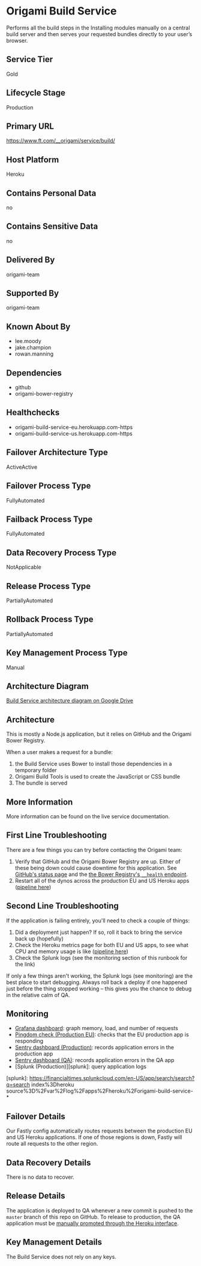 # Origami Build Service

Performs all the build steps in the Installing modules manually on a central build server and then serves your requested bundles directly to your user’s browser.

## Service Tier

Gold

## Lifecycle Stage

Production

## Primary URL

https://www.ft.com/__origami/service/build/

## Host Platform

Heroku

## Contains Personal Data

no

## Contains Sensitive Data

no

## Delivered By

origami-team

## Supported By

origami-team

## Known About By

* lee.moody
* jake.champion
* rowan.manning

## Dependencies

* github
* origami-bower-registry

## Healthchecks

* origami-build-service-eu.herokuapp.com-https
* origami-build-service-us.herokuapp.com-https

## Failover Architecture Type

ActiveActive

## Failover Process Type

FullyAutomated

## Failback Process Type

FullyAutomated

## Data Recovery Process Type

NotApplicable

## Release Process Type

PartiallyAutomated

## Rollback Process Type

PartiallyAutomated

## Key Management Process Type

Manual

## Architecture Diagram

<a href='https://docs.google.com/a/ft.com/drawings/d/1khB3K5pwVPRMW5DcLB0o3bMkh__-896mS4hcVQS72f4/edit'>Build Service architecture diagram on Google Drive</a>
                                                                                
                                                                                
                                                                                
                                                                                
                                                                                
                                                                                

## Architecture

This is mostly a Node.js application, but it relies on GitHub and the Origami Bower Registry.

When a user makes a request for a bundle:

1. the Build Service uses Bower to install those dependencies in a temporary folder
2. Origami Build Tools is used to create the JavaScript or CSS bundle
3. The bundle is served

## More Information

More information can be found on the live service documentation.

## First Line Troubleshooting

There are a few things you can try before contacting the Origami team:

1. Verify that GitHub and the Origami Bower Registry are up. Either of these being down could cause downtime for this application. See [GitHub's status page](https://www.githubstatus.com/) and the [the Bower Registry's `__health` endpoint](https://origami-bower-registry.ft.com/__health).
2. Restart all of the dynos across the production EU and US Heroku apps ([pipeline here](https://dashboard.heroku.com/pipelines/9cd9033e-fa9d-42af-bfe9-b9d0aa6f4a50))

## Second Line Troubleshooting

If the application is failing entirely, you'll need to check a couple of things:

1. Did a deployment just happen? If so, roll it back to bring the service back up (hopefully)
2. Check the Heroku metrics page for both EU and US apps, to see what CPU and memory usage is like ([pipeline here](https://dashboard.heroku.com/pipelines/9cd9033e-fa9d-42af-bfe9-b9d0aa6f4a50))
2. Check the Splunk logs (see the monitoring section of this runbook for the link)

If only a few things aren't working, the Splunk logs (see monitoring) are the best place to start debugging. Always roll back a deploy if one happened just before the thing stopped working – this gives you the chance to debug in the relative calm of QA.

## Monitoring

* [Grafana dashboard][grafana]: graph memory, load, and number of requests
* [Pingdom check (Production EU)][pingdom-eu]: checks that the EU production app is responding
* [Sentry dashboard (Production)][sentry-production]: records application errors in the production app
* [Sentry dashboard (QA)][sentry-qa]: records application errors in the QA app
* [Splunk (Production)][splunk]: query application logs


[grafana]: http://grafana.ft.com/dashboard/db/origami-build-service
[pingdom-eu]: https://my.pingdom.com/newchecks/checks#check=1791038
[sentry-production]: https://sentry.io/nextftcom/build-service-prod/
[sentry-qa]: https://sentry.io/nextftcom/build-service-dev/
[splunk]: https://financialtimes.splunkcloud.com/en-US/app/search/search?q=search index%3Dheroku source%3D%2Fvar%2Flog%2Fapps%2Fheroku%2Forigami-build-service-*

## Failover Details

Our Fastly config automatically routes requests between the production EU and US Heroku applications. If one of those regions is down, Fastly will route all requests to the other region.

## Data Recovery Details

There is no data to recover.

## Release Details

The application is deployed to QA whenever a new commit is pushed to the `master` branch of this repo on GitHub. To release to production, the QA application must be [manually promoted through the Heroku interface](https://dashboard.heroku.com/pipelines/9cd9033e-fa9d-42af-bfe9-b9d0aa6f4a50).

## Key Management Details

The Build Service does not rely on any keys.

